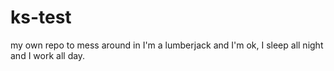 # ks-test
my own repo to mess around in
I'm a lumberjack and I'm ok, I sleep all night and I work all day.
